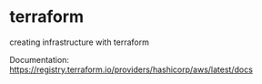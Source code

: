 # terraform

creating infrastructure with terraform

Documentation: https://registry.terraform.io/providers/hashicorp/aws/latest/docs